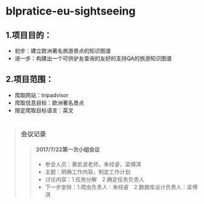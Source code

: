 # blpratice-eu-sightseeing
## 1.项目目的：
- 初步：建立欧洲著名旅游景点的知识图谱
- 进一步：构建出一个可供驴友查询的友好的支持QA的旅游知识图谱
## 2.项目范围：
- 爬取网站：tripadvisor
- 爬取信息目标：欧洲著名景点
- 限定爬取目标语言：英文<br/><br/>
>### 会议记录
>>#### 2017/7/22第一次小组会议
>>- 参会人员：黄凯波老师，朱经睿，梁傅淇
>>- 主题：明确工作内容，制定工作计划
>>- 讨论内容：1.任务分解　2.确定任务负责人
>>- 下一步安排：1.爬虫负责人：朱经睿　2.数据库设计负责人：梁傅淇

